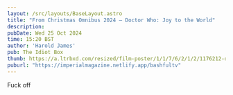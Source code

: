 ```yaml
---
layout: /src/layouts/BaseLayout.astro
title: "From Christmas Omnibus 2024 — Doctor Who: Joy to the World"
description: 
pubDate: Wed 25 Oct 2024
time: 15:20 BST
author: 'Harold James'
pub: The Idiot Box
thumb: https://a.ltrbxd.com/resized/film-poster/1/1/7/6/2/1/2/1176212-doctor-who-the-legend-of-ruby-sunday-empire-of-death-0-2000-0-3000-crop.jpg?v=2b9ce13198
puburl: "https://imperialmagazine.netlify.app/bashfultv"
---
```

Fuck off